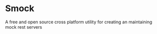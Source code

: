# Smock

A free and open source cross platform utility for creating an maintaining mock rest servers
